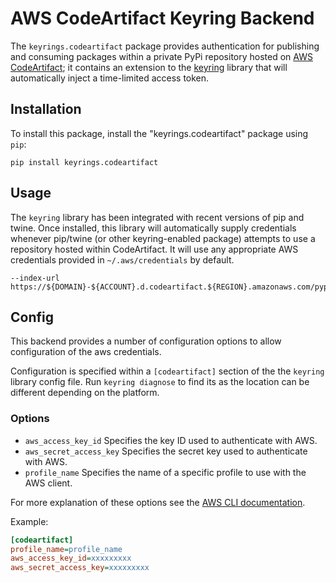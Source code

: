 AWS CodeArtifact Keyring Backend
================================

The `keyrings.codeartifact` package provides authentication for publishing and consuming packages within a private
PyPi repository hosted on [AWS CodeArtifact](https://aws.amazon.com/codeartifact/); it contains an extension to the
[keyring](https://pypi.org/project/keyring/) library that will automatically inject a time-limited access token.

Installation
------------
To install this package, install the "keyrings.codeartifact" package using `pip`:

```
pip install keyrings.codeartifact
```

Usage
-----
The `keyring` library has been integrated with recent versions of pip and twine. Once installed, this library will
automatically supply credentials whenever pip/twine (or other keyring-enabled package) attempts to use a repository
hosted within CodeArtifact. It will use any appropriate AWS credentials provided in `~/.aws/credentials` by default.

```
--index-url https://${DOMAIN}-${ACCOUNT}.d.codeartifact.${REGION}.amazonaws.com/pypi/${REPOSITORY}/simple/
```

Config
------
This backend provides a number of configuration options to allow configuration of the aws credentials.

Configuration is specified within a `[codeartifact]` section of the the `keyring` library config file.
Run `keyring diagnose` to find its as the location can be different depending on the platform.


### Options
- `aws_access_key_id` Specifies the key ID used to authenticate with AWS.
- `aws_secret_access_key` Specifies the secret key used to authenticate with AWS.
- `profile_name` Specifies the name of a specific profile to use with the AWS client.

For more explanation of these options see the [AWS CLI documentation](https://docs.aws.amazon.com/cli/latest/userguide/cli-configure-files.html).

Example:
```ini
[codeartifact]
profile_name=profile_name
aws_access_key_id=xxxxxxxxx
aws_secret_access_key=xxxxxxxxx
```
